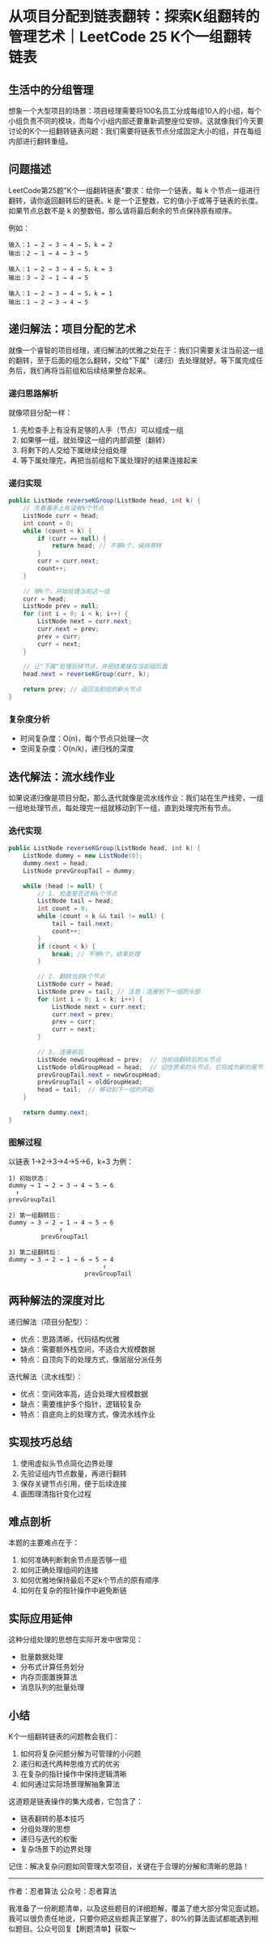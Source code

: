 # 从项目分配到链表翻转：探索K组翻转的管理艺术｜LeetCode 25 K个一组翻转链表

## 生活中的分组管理
想象一个大型项目的场景：项目经理需要将100名员工分成每组10人的小组，每个小组负责不同的模块，而每个小组内部还要重新调整座位安排。这就像我们今天要讨论的K个一组翻转链表问题：我们需要将链表节点分成固定大小的组，并在每组内部进行翻转重组。

## 问题描述
LeetCode第25题"K个一组翻转链表"要求：给你一个链表，每 k 个节点一组进行翻转，请你返回翻转后的链表。k 是一个正整数，它的值小于或等于链表的长度。如果节点总数不是 k 的整数倍，那么请将最后剩余的节点保持原有顺序。

例如：
```
输入：1 → 2 → 3 → 4 → 5，k = 2
输出：2 → 1 → 4 → 3 → 5

输入：1 → 2 → 3 → 4 → 5，k = 3
输出：3 → 2 → 1 → 4 → 5

输入：1 → 2 → 3 → 4 → 5，k = 1
输出：1 → 2 → 3 → 4 → 5
```

## 递归解法：项目分配的艺术
就像一个睿智的项目经理，递归解法的优雅之处在于：我们只需要关注当前这一组的翻转，至于后面的组怎么翻转，交给"下属"（递归）去处理就好。等下属完成任务后，我们再将当前组和后续结果整合起来。

### 递归思路解析
就像项目分配一样：
1. 先检查手上有没有足够的人手（节点）可以组成一组
2. 如果够一组，就处理这一组的内部调整（翻转）
3. 将剩下的人交给下属继续分组处理
4. 等下属处理完，再把当前组和下属处理好的结果连接起来

### 递归实现
```java
public ListNode reverseKGroup(ListNode head, int k) {
    // 先看看手上有没有k个节点
    ListNode curr = head;
    int count = 0;
    while (count < k) {
        if (curr == null) {
            return head; // 不够k个，保持原样
        }
        curr = curr.next;
        count++;
    }
    
    // 够k个，开始处理当前这一组
    curr = head;
    ListNode prev = null;
    for (int i = 0; i < k; i++) {
        ListNode next = curr.next;
        curr.next = prev;
        prev = curr;
        curr = next;
    }
    
    // 让"下属"处理后续节点，并把结果接在当前组后面
    head.next = reverseKGroup(curr, k);
    
    return prev; // 返回当前组的新头节点
}
```

### 复杂度分析
- 时间复杂度：O(n)，每个节点只处理一次
- 空间复杂度：O(n/k)，递归栈的深度

## 迭代解法：流水线作业
如果说递归像是项目分配，那么迭代就像是流水线作业：我们站在生产线旁，一组一组地处理节点，每处理完一组就移动到下一组，直到处理完所有节点。

### 迭代实现
```java
public ListNode reverseKGroup(ListNode head, int k) {
    ListNode dummy = new ListNode(0);
    dummy.next = head;
    ListNode prevGroupTail = dummy;
    
    while (head != null) {
        // 1. 检查是否还有k个节点
        ListNode tail = head;
        int count = 0;
        while (count < k && tail != null) {
            tail = tail.next;
            count++;
        }
        if (count < k) {
            break; // 不够k个，结束处理
        }
        
        // 2. 翻转当前k个节点
        ListNode curr = head;
        ListNode prev = tail; // 注意：连接到下一组的头部
        for (int i = 0; i < k; i++) {
            ListNode next = curr.next;
            curr.next = prev;
            prev = curr;
            curr = next;
        }
        
        // 3. 连接前后
        ListNode newGroupHead = prev;  // 当前组翻转后的头节点
        ListNode oldGroupHead = head;  // 记住原来的头节点，它将成为新的尾节点
        prevGroupTail.next = newGroupHead;
        prevGroupTail = oldGroupHead;
        head = tail;  // 移动到下一组的开始
    }
    
    return dummy.next;
}
```

### 图解过程
以链表 1→2→3→4→5→6，k=3 为例：
```
1) 初始状态：
dummy → 1 → 2 → 3 → 4 → 5 → 6
  ↑
prevGroupTail

2) 第一组翻转后：
dummy → 3 → 2 → 1 → 4 → 5 → 6
              ↑
         prevGroupTail

3) 第二组翻转后：
dummy → 3 → 2 → 1 → 6 → 5 → 4
                          ↑
                     prevGroupTail
```

## 两种解法的深度对比
递归解法（项目分配型）：
- 优点：思路清晰，代码结构优雅
- 缺点：需要额外栈空间，不适合大规模数据
- 特点：自顶向下的处理方式，像层层分派任务

迭代解法（流水线型）：
- 优点：空间效率高，适合处理大规模数据
- 缺点：需要维护多个指针，逻辑较复杂
- 特点：自底向上的处理方式，像流水线作业

## 实现技巧总结
1. 使用虚拟头节点简化边界处理
2. 先验证组内节点数量，再进行翻转
3. 保存关键节点引用，便于后续连接
4. 画图理清指针变化过程

## 难点剖析
本题的主要难点在于：
1. 如何准确判断剩余节点是否够一组
2. 如何正确处理组间的连接
3. 如何优雅地保持最后不足k个节点的原有顺序
4. 如何在复杂的指针操作中避免断链

## 实际应用延伸
这种分组处理的思想在实际开发中很常见：
- 批量数据处理
- 分布式计算任务划分
- 内存页面置换算法
- 消息队列的批量处理

## 小结
K个一组翻转链表的问题教会我们：
1. 如何将复杂问题分解为可管理的小问题
2. 递归和迭代两种思维方式的优劣
3. 在复杂的指针操作中保持逻辑清晰
4. 如何通过实际场景理解抽象算法

这道题是链表操作的集大成者，它包含了：
- 链表翻转的基本技巧
- 分组处理的思想
- 递归与迭代的权衡
- 复杂场景下的边界处理

记住：解决复杂问题如同管理大型项目，关键在于合理的分解和清晰的思路！

---
作者：忍者算法
公众号：忍者算法

我准备了一份刷题清单，以及这些题目的详细题解，覆盖了绝大部分常见面试题。我可以很负责任地说，只要你把这些题真正掌握了，80%的算法面试都能遇到相似题目。公众号回复【刷题清单】获取～
